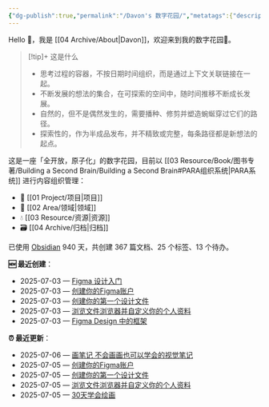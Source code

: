 ```yaml
---
{"dg-publish":true,"permalink":"/Davon's 数字花园/","metatags":{"description":"这里是 🏡Davon的数字花园，是个人不断发展的想法的集合，作为半成品的思考，在可探索的空间中，随时间推移不断播种、修剪、塑造","og:site_name":"DavonOs","og:title":"Davon 的数字花园","og:type":"article","og:url":"https://zuji.eu.org","og:image":"https://wp.technologyreview.com/wp-content/uploads/2020/08/digital-garden_web.jpg","og:image:width":"400","og:image:alt":"articlecover","og:locale":"zh_cn"},"tags":["gardenEntry"],"created":"2023-06-03T20:26:48.504+08:00","updated":"2025-05-08T09:47:53.014+08:00"}
---
```


Hello 👋，我是 [[04 Archive/About\|Davon]]，欢迎来到我的数字花园🌱。

>[!tip]+ 这是什么
>- 思考过程的容器，不按日期时间组织，而是通过上下文关联链接在一起。
>- 不断发展的想法的集合，在可探索的空间中，随时间推移不断成长发展。
>- 自然的，但不是偶然发生的，需要播种、修剪并塑造蜿蜒穿过它们的路径。
>- 探索性的，作为半成品发布，并不精致或完整，每条路径都是新想法的起点。

这是一座「全开放，原子化」的数字花园，目前以 [[03 Resource/Book/图书专著/Building a Second Brain/Building a Second Brain#PARA组织系统\|PARA系统]] 进行内容组织管理：
- 🎯 [[01 Project/项目\|项目]]
- 🔖 [[02 Area/领域\|领域]]
- 💧 [[03 Resource/资源\|资源]]
 - 🗃️ [[04 Archive/归档\|归档]]

<p><span>已使用 <a data-tooltip-position="top" aria-label="https://obsidian.md/" rel="noopener nofollow" class="external-link" href="https://obsidian.md/" target="_blank">Obsidian</a> 940 天，共创建 367 篇文档、25 个标签、13 个待办。 <br></span></p>

**🆕 最近创建**：
<div><ul class="dataview list-view-ul"><li><span>2025-07-03 — <a data-tooltip-position="top" aria-label="02 Area/设计/Figma Design for beginners/Figma 设计入门.md" data-href="02 Area/设计/Figma Design for beginners/Figma 设计入门.md" href="02 Area/设计/Figma Design for beginners/Figma 设计入门.md" class="internal-link" target="_blank" rel="noopener nofollow">Figma 设计入门</a></span></li><li><span>2025-07-03 — <a data-tooltip-position="top" aria-label="02 Area/设计/Figma Design for beginners/创建你的Figma账户.md" data-href="02 Area/设计/Figma Design for beginners/创建你的Figma账户.md" href="02 Area/设计/Figma Design for beginners/创建你的Figma账户.md" class="internal-link" target="_blank" rel="noopener nofollow">创建你的Figma账户</a></span></li><li><span>2025-07-03 — <a data-tooltip-position="top" aria-label="02 Area/设计/Figma Design for beginners/创建你的第一个设计文件.md" data-href="02 Area/设计/Figma Design for beginners/创建你的第一个设计文件.md" href="02 Area/设计/Figma Design for beginners/创建你的第一个设计文件.md" class="internal-link" target="_blank" rel="noopener nofollow">创建你的第一个设计文件</a></span></li><li><span>2025-07-03 — <a data-tooltip-position="top" aria-label="02 Area/设计/Figma Design for beginners/浏览文件浏览器并自定义你的个人资料.md" data-href="02 Area/设计/Figma Design for beginners/浏览文件浏览器并自定义你的个人资料.md" href="02 Area/设计/Figma Design for beginners/浏览文件浏览器并自定义你的个人资料.md" class="internal-link" target="_blank" rel="noopener nofollow">浏览文件浏览器并自定义你的个人资料</a></span></li><li><span>2025-07-03 — <a data-tooltip-position="top" aria-label="02 Area/设计/Figma Design Learn/Figma Design 中的框架.md" data-href="02 Area/设计/Figma Design Learn/Figma Design 中的框架.md" href="02 Area/设计/Figma Design Learn/Figma Design 中的框架.md" class="internal-link" target="_blank" rel="noopener nofollow">Figma Design 中的框架</a></span></li></ul></div>

**⏰ 最近更新**：
<div><ul class="dataview list-view-ul"><li><span>2025-07-06 — <a data-tooltip-position="top" aria-label="03 Resource/Book/图书专著/画笔记 不会画画也可以学会的视觉笔记.md" data-href="03 Resource/Book/图书专著/画笔记 不会画画也可以学会的视觉笔记.md" href="03 Resource/Book/图书专著/画笔记 不会画画也可以学会的视觉笔记.md" class="internal-link" target="_blank" rel="noopener nofollow">画笔记 不会画画也可以学会的视觉笔记</a></span></li><li><span>2025-07-05 — <a data-tooltip-position="top" aria-label="02 Area/设计/Figma Design for beginners/创建你的Figma账户.md" data-href="02 Area/设计/Figma Design for beginners/创建你的Figma账户.md" href="02 Area/设计/Figma Design for beginners/创建你的Figma账户.md" class="internal-link" target="_blank" rel="noopener nofollow">创建你的Figma账户</a></span></li><li><span>2025-07-05 — <a data-tooltip-position="top" aria-label="02 Area/设计/Figma Design for beginners/创建你的第一个设计文件.md" data-href="02 Area/设计/Figma Design for beginners/创建你的第一个设计文件.md" href="02 Area/设计/Figma Design for beginners/创建你的第一个设计文件.md" class="internal-link" target="_blank" rel="noopener nofollow">创建你的第一个设计文件</a></span></li><li><span>2025-07-05 — <a data-tooltip-position="top" aria-label="02 Area/设计/Figma Design for beginners/浏览文件浏览器并自定义你的个人资料.md" data-href="02 Area/设计/Figma Design for beginners/浏览文件浏览器并自定义你的个人资料.md" href="02 Area/设计/Figma Design for beginners/浏览文件浏览器并自定义你的个人资料.md" class="internal-link" target="_blank" rel="noopener nofollow">浏览文件浏览器并自定义你的个人资料</a></span></li><li><span>2025-07-05 — <a data-tooltip-position="top" aria-label="03 Resource/Book/图书专著/30天学会绘画.md" data-href="03 Resource/Book/图书专著/30天学会绘画.md" href="03 Resource/Book/图书专著/30天学会绘画.md" class="internal-link" target="_blank" rel="noopener nofollow">30天学会绘画</a></span></li></ul></div>